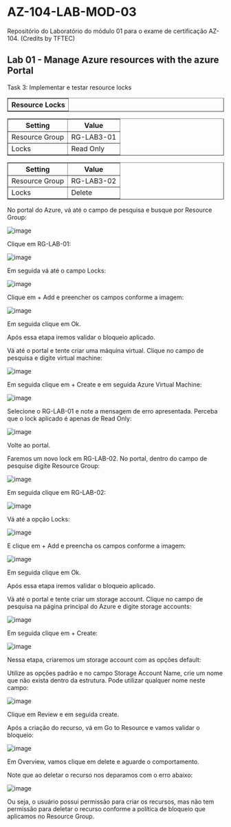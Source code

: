 # AZ-104-LAB-MOD-03
Repositório do Laboratório do módulo 01 para o exame de certificação AZ-104. (Credits by TFTEC)

<h2>Lab 01 - Manage Azure resources with the azure Portal</h2>

Task 3:	Implementar e testar resource locks

<table border="1">    
  <tr>
    <th colspan="1">Resource Locks</th> 
</table>

<table border="1">    
  <tr>
    <th colspan="1">Setting</th>  	              
    <th colspan="2">Value</th>
  </tr>
<td>Resource Group</td>
    <td>RG-LAB3-01</td>
  </tr>
  <tr>
    <td>Locks</td>
    <td>Read Only</td>
  </tr>
 </table> 
 <table border="1">    
  <tr>
    <th colspan="1">Setting</th>  	              
    <th colspan="2">Value</th>
  </tr>
<td>Resource Group</td>
    <td>RG-LAB3-02</td>
  </tr>
  <tr>
    <td>Locks</td>
    <td>Delete</td>
  </tr>
 </table>
 
 No portal do Azure, vá até o campo de pesquisa e busque por Resource Group:

![image](https://user-images.githubusercontent.com/107069287/189655325-854c69b1-3809-4d91-9e11-0b892070908a.png)

Clique em RG-LAB-01:

![image](https://user-images.githubusercontent.com/107069287/189655669-7d7c0f19-1fe3-4f23-a00a-1ebc605284d1.png)

Em seguida vá até o campo Locks:

![image](https://user-images.githubusercontent.com/107069287/189655831-976a7d6f-5079-40ed-8c3e-5d7e0d0237d0.png)

Clique em + Add e preencher os campos conforme a imagem: 

![image](https://user-images.githubusercontent.com/107069287/189657129-c04d7233-dfd1-4324-896b-5e2549598a7b.png)

Em seguida clique em Ok. 

Após essa etapa iremos validar o bloqueio aplicado. 

Vá até o portal e tente criar uma máquina virtual. Clique no campo de pesquisa e digite virtual machine: 

![image](https://user-images.githubusercontent.com/107069287/189657694-0c070118-9b54-477c-a3ae-d11ac08ad784.png)

Em seguida clique em + Create e em seguida Azure Virtual Machine: 

![image](https://user-images.githubusercontent.com/107069287/189657842-b2d474c2-9292-4b95-8adf-09ac8af46792.png)

Selecione o RG-LAB-01 e note a mensagem de erro apresentada. Perceba que o lock aplicado é apenas de Read Only: 

![image](https://user-images.githubusercontent.com/107069287/189658073-8bab5264-d7d1-41dd-931f-105242bc1629.png)

Volte ao portal. 

Faremos um novo lock em RG-LAB-02. No portal, dentro do campo de pesquise digite Resource Group: 

![image](https://user-images.githubusercontent.com/107069287/189658471-098dac34-e26c-4acf-98e3-bbdc8ce641e0.png)

Em seguida clique em RG-LAB-02:

![image](https://user-images.githubusercontent.com/107069287/189658715-407b6b12-ac1d-4f8f-ad39-46d80bc9f039.png)

Vá até a opção Locks: 

![image](https://user-images.githubusercontent.com/107069287/189658793-7257015d-22f2-4e7b-9bbe-9ca50f577a6b.png)

E clique em + Add e preencha os campos conforme a imagem:

![image](https://user-images.githubusercontent.com/107069287/189659008-e8ba8fbe-dcf5-47a5-a6a3-da46f501cadd.png)

Em seguida clique em Ok. 

Após essa etapa iremos validar o bloqueio aplicado. 

Vá até o portal e tente criar um storage account. Clique no campo de pesquisa na página principal do Azure e digite storage accounts: 

![image](https://user-images.githubusercontent.com/107069287/189662910-563c0ab8-3f85-4a5e-8b3a-a736c5f29c0a.png)

Em seguida clique em + Create: 

![image](https://user-images.githubusercontent.com/107069287/189663032-37fcaad2-cc30-4dc3-900d-c534e2c83597.png)

Nessa etapa, criaremos um storage account com as opções default: 

Utilize as opções padrão e no campo Storage Account Name, crie um nome que não exista dentro da estrutura. Pode utilizar qualquer nome neste campo: 

![image](https://user-images.githubusercontent.com/107069287/189663692-133d2ff0-ad59-48ec-931d-da2c997f7048.png)

Clique em Review e em seguida create. 

Após a criação do recurso, vá em Go to Resource e vamos validar o bloqueio: 

![image](https://user-images.githubusercontent.com/107069287/189664587-b0aa9ced-b1bc-40a0-89fd-8cfe2c5fd7d2.png)

Em Overview, vamos clique em delete e aguarde o comportamento. 

Note que ao deletar o recurso nos deparamos com o erro abaixo:

![image](https://user-images.githubusercontent.com/107069287/189664863-0c35f5ef-e65a-4e4e-9e1a-9a120a2f66c1.png)

Ou seja, o usuário possui permissão para criar os recursos, mas não tem permissão para deletar o recurso conforme a política de bloqueio que aplicamos no Resource Group. 





















